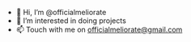 - 👋 Hi, I’m @officialmeliorate
- 👀 I’m interested in doing projects
- 📫 Touch with me on officialmeliorate@gmail.com

<!---
officialmeliorate/officialmeliorate is a ✨ special ✨ repository because its `README.md` (this file) appears on your GitHub profile.
You can click the Preview link to take a look at your changes.
--->
